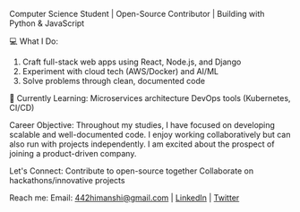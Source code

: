 Computer Science Student | Open-Source Contributor | Building with Python & JavaScript

💻 What I Do:
1. Craft full-stack web apps using React, Node.js, and Django
2. Experiment with cloud tech (AWS/Docker) and AI/ML
3. Solve problems through clean, documented code

🌱 Currently Learning:
Microservices architecture
DevOps tools (Kubernetes, CI/CD)

Career Objective:
Throughout my studies, I have focused on developing scalable and well-documented code. I enjoy
working collaboratively but can also run with projects independently. I am excited about the
prospect of joining a product-driven company.

Let's Connect:
Contribute to open-source together
Collaborate on hackathons/innovative projects

Reach me: Email: 442himanshi@gmail.com | [LinkedIn](https://www.linkedin.com/in/442-himanshi/) | [Twitter](https://x.com/himAnshi_882)
